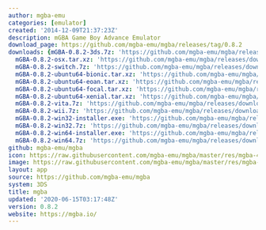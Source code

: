 ```yaml
---
author: mgba-emu
categories: [emulator]
created: '2014-12-09T21:37:23Z'
description: mGBA Game Boy Advance Emulator
download_page: https://github.com/mgba-emu/mgba/releases/tag/0.8.2
downloads: {mGBA-0.8.2-3ds.7z: 'https://github.com/mgba-emu/mgba/releases/download/0.8.2/mGBA-0.8.2-3ds.7z',
  mGBA-0.8.2-osx.tar.xz: 'https://github.com/mgba-emu/mgba/releases/download/0.8.2/mGBA-0.8.2-osx.tar.xz',
  mGBA-0.8.2-switch.7z: 'https://github.com/mgba-emu/mgba/releases/download/0.8.2/mGBA-0.8.2-switch.7z',
  mGBA-0.8.2-ubuntu64-bionic.tar.xz: 'https://github.com/mgba-emu/mgba/releases/download/0.8.2/mGBA-0.8.2-ubuntu64-bionic.tar.xz',
  mGBA-0.8.2-ubuntu64-eoan.tar.xz: 'https://github.com/mgba-emu/mgba/releases/download/0.8.2/mGBA-0.8.2-ubuntu64-eoan.tar.xz',
  mGBA-0.8.2-ubuntu64-focal.tar.xz: 'https://github.com/mgba-emu/mgba/releases/download/0.8.2/mGBA-0.8.2-ubuntu64-focal.tar.xz',
  mGBA-0.8.2-ubuntu64-xenial.tar.xz: 'https://github.com/mgba-emu/mgba/releases/download/0.8.2/mGBA-0.8.2-ubuntu64-xenial.tar.xz',
  mGBA-0.8.2-vita.7z: 'https://github.com/mgba-emu/mgba/releases/download/0.8.2/mGBA-0.8.2-vita.7z',
  mGBA-0.8.2-wii.7z: 'https://github.com/mgba-emu/mgba/releases/download/0.8.2/mGBA-0.8.2-wii.7z',
  mGBA-0.8.2-win32-installer.exe: 'https://github.com/mgba-emu/mgba/releases/download/0.8.2/mGBA-0.8.2-win32-installer.exe',
  mGBA-0.8.2-win32.7z: 'https://github.com/mgba-emu/mgba/releases/download/0.8.2/mGBA-0.8.2-win32.7z',
  mGBA-0.8.2-win64-installer.exe: 'https://github.com/mgba-emu/mgba/releases/download/0.8.2/mGBA-0.8.2-win64-installer.exe',
  mGBA-0.8.2-win64.7z: 'https://github.com/mgba-emu/mgba/releases/download/0.8.2/mGBA-0.8.2-win64.7z'}
github: mgba-emu/mgba
icon: https://raw.githubusercontent.com/mgba-emu/mgba/master/res/mgba-48.png
image: https://raw.githubusercontent.com/mgba-emu/mgba/master/res/mgba-256.png
layout: app
source: https://github.com/mgba-emu/mgba
system: 3DS
title: mgba
updated: '2020-06-15T03:17:48Z'
version: 0.8.2
website: https://mgba.io/
---
```

